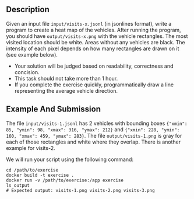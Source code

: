 ## Description

Given an input file `input/visits-x.jsonl` (in jsonlines format), write a program to create a heat map of the vehicles. After running the program, you should have `output/visits-x.png` with the vehicle rectangles. The most visited location should be white. Areas without any vehicles are black. The intensity of each pixel depends on how many rectangles are drawn on it (see example below).

- Your solution will be judged based on readability, correctness and concision.
- This task should not take more than 1 hour.
- If you complete the exercise quickly, programmatically draw a line representing the average vehicle direction.

## Example And Submission

The file `input/visits-1.jsonl` has 2 vehicles with bounding boxes `{"xmin": 85, "ymin": 98, "xmax": 316, "ymax": 212}` and `{"xmin": 228, "ymin": 160, "xmax": 459, "ymax": 283}`. The file `output/visits-1.png` is gray for each of those rectangles and white where they overlap. There is another example for visits-2.

We will run your script using the following command:

```shell
cd /path/to/exercise
docker build -t exercise .
docker run -v /path/to/exercise:/app exercise
ls output
# Expected output: visits-1.png visits-2.png visits-3.png
```
